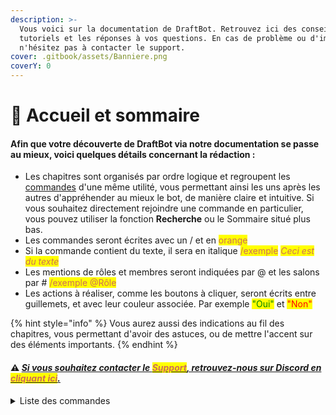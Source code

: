 ```yaml
---
description: >-
  Vous voici sur la documentation de DraftBot. Retrouvez ici des conseils, des
  tutoriels et les réponses à vos questions. En cas de problème ou d'imprévu,
  n'hésitez pas à contacter le support.
cover: .gitbook/assets/Banniere.png
coverY: 0
---
```


# 📍 Accueil et sommaire

#### Afin que votre découverte de **DraftBot** via notre documentation se passe au mieux, voici quelques détails concernant la rédaction :

* Les chapitres sont organisés par ordre logique et regroupent les [commandes](https://www.draftbot.fr/commandes) d'une même utilité, vous permettant ainsi les uns après les autres d'appréhender au mieux le bot, de manière claire et intuitive. Si vous souhaitez directement rejoindre une commande en particulier, vous pouvez utiliser la fonction **Recherche** ou le Sommaire situé plus bas.
* Les commandes seront écrites avec un / et en <mark style="color: #cd6e57;">orange</mark>
* Si la commande contient du texte, il sera en italique <mark style="color: #cd6e57;">/exemple</mark> <mark style="color: #cd6e57;"></mark>_<mark style="color: #cd6e57;">Ceci est du texte</mark>_
* Les mentions de rôles et membres seront indiquées par @ et les salons par # <mark style="color: #cd6e57;">/exemple @Rôle</mark>
* Les actions à réaliser, comme les boutons à cliquer, seront écrits entre guillemets, et avec leur couleur associée. Par exemple <mark style="color:green;">"Oui"</mark> et <mark style="color:red;">"Non"</mark>

{% hint style="info" %}
Vous aurez aussi des indications au fil des chapitres, vous permettant d'avoir des astuces, ou de mettre l'accent sur des éléments importants.
{% endhint %}

#### __:warning: [_Si vous souhaitez contacter le <mark style="color: #cd6e57;">Support</mark>, retrouvez-nous sur Discord en <mark style="color: #cd6e57;">cliquant ici</mark>._](https://discord.com/invite/DrzKVU3)__

<details>

<summary>Liste des commandes</summary>

<mark>**Bot :**</mark> aide - botinfo - [config ](slash/configuration/)- panel - ping - premium - shards - support - votes

<mark>**Modération :**</mark> avertir - ban - expulser - mod - mute - normalize - note - sanctions - stickyroles - temprole - unban - unmute

<mark>**Conversations :**</mark> citer - clear - copier - move - save

<mark>**Interaction :**</mark> interserveur - rappel - reglement - restrictemoji - signaler - suggest - ticket

<mark>**Informations :**</mark> description - info - localité - profil

<mark>**Niveaux :**</mark> dropxp - level - recompenses - toplevel - updatexp

<mark>**Economie :**</mark> boutique - daily - dropmoney - money - payer - topmoney - updatemoney

<mark>**Inventaires :**</mark> inventaire - updateinventaire

<mark>**Statistiques :**</mark> gameprofil - stats

<mark>**Emotions :**</mark> interact

<mark>**Jeux :**</mark> bingo - chifumi - jeux - pendu - puissance4 - tictactoe

<mark>**Fun :**</mark> amour - anniversaire - blague - concours - rolldice - sondage - tv - youtube

<mark>**Utilitaires :**</mark> avatar - backup - couleur - maths - meteo - qrcode - react - say

<mark>**Commandes personnalisées**</mark>

<mark>****</mark>

</details>
